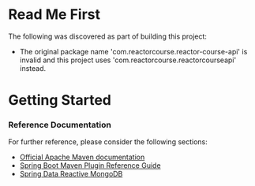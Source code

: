 # Read Me First
The following was discovered as part of building this project:

* The original package name 'com.reactorcourse.reactor-course-api' is invalid and this project uses 'com.reactorcourse.reactorcourseapi' instead.

# Getting Started

### Reference Documentation
For further reference, please consider the following sections:

* [Official Apache Maven documentation](https://maven.apache.org/guides/index.html)
* [Spring Boot Maven Plugin Reference Guide](https://docs.spring.io/spring-boot/docs/2.2.6.RELEASE/maven-plugin/)
* [Spring Data Reactive MongoDB](https://docs.spring.io/spring-boot/docs/2.2.6.RELEASE/reference/htmlsingle/#boot-features-mongodb)

